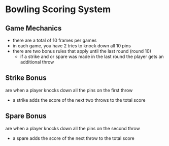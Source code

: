 # Bowling Scoring System

## Game Mechanics

- there are a total of 10 frames per games
- in each game, you have 2 tries to knock down all 10 pins
- there are two bonus rules that apply until the last round (round 10)
  - if a strike and or spare was made in the last round the player gets an additional throw

## Strike Bonus

are when a player knocks down all the pins on the first throw

- a strike adds the score of the next two throws to the total score

## Spare Bonus

are when a player knocks down all the pins on the second throw

- a spare adds the score of the next throw to the total score
